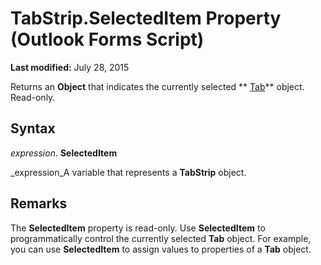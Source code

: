 
# TabStrip.SelectedItem Property (Outlook Forms Script)

 **Last modified:** July 28, 2015

Returns an  **Object** that indicates the currently selected ** [Tab](b5571953-0e47-a994-3e82-4e439a77afa8.md)** object. Read-only.

## Syntax

 _expression_. **SelectedItem**

 _expression_A variable that represents a  **TabStrip** object.


## Remarks

The  **SelectedItem** property is read-only. Use **SelectedItem** to programmatically control the currently selected **Tab** object. For example, you can use **SelectedItem** to assign values to properties of a **Tab** object.

